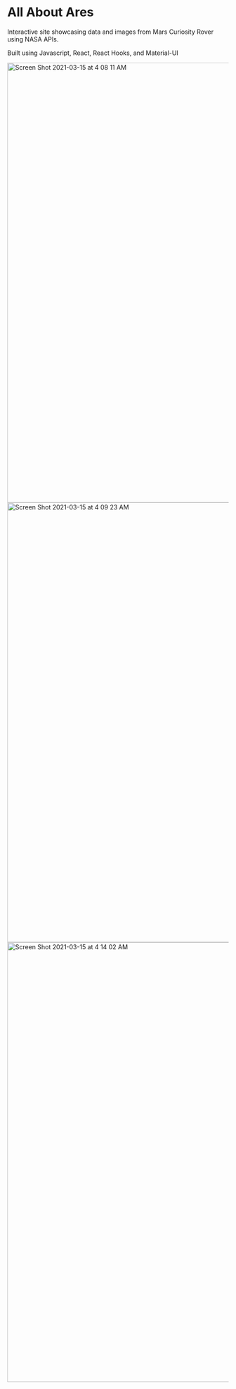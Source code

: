 # All About Ares

Interactive site showcasing data and images from Mars Curiosity Rover using NASA APIs.

Built using Javascript, React, React Hooks, and Material-UI

<img width="1000" alt="Screen Shot 2021-03-15 at 4 08 11 AM" src="https://user-images.githubusercontent.com/61565989/111122230-1f0abd80-8544-11eb-9b2c-7454b730a479.png">

<img width="1000" alt="Screen Shot 2021-03-15 at 4 09 23 AM" src="https://user-images.githubusercontent.com/61565989/111122581-9dfff600-8544-11eb-80e7-6b2c2280f92c.png">

<img width="1000" alt="Screen Shot 2021-03-15 at 4 14 02 AM" src="https://user-images.githubusercontent.com/61565989/111122797-ea4b3600-8544-11eb-8d3c-dca014810840.png">
